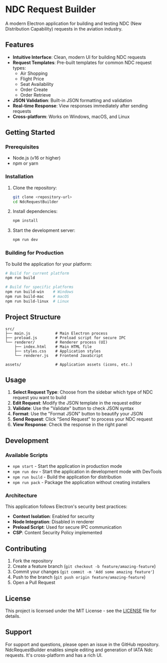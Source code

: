 # NDC Request Builder

A modern Electron application for building and testing NDC (New Distribution Capability) requests in the aviation industry.

## Features

- **Intuitive Interface**: Clean, modern UI for building NDC requests
- **Request Templates**: Pre-built templates for common NDC request types:
  - Air Shopping
  - Flight Price
  - Seat Availability
  - Order Create
  - Order Retrieve
- **JSON Validation**: Built-in JSON formatting and validation
- **Real-time Response**: View responses immediately after sending requests
- **Cross-platform**: Works on Windows, macOS, and Linux

## Getting Started

### Prerequisites

- Node.js (v16 or higher)
- npm or yarn

### Installation

1. Clone the repository:
   ```bash
   git clone <repository-url>
   cd NdcRequestBuilder
   ```

2. Install dependencies:
   ```bash
   npm install
   ```

3. Start the development server:
   ```bash
   npm run dev
   ```

### Building for Production

To build the application for your platform:

```bash
# Build for current platform
npm run build

# Build for specific platforms
npm run build-win    # Windows
npm run build-mac    # macOS
npm run build-linux  # Linux
```

## Project Structure

```
src/
├── main.js           # Main Electron process
├── preload.js        # Preload script for secure IPC
└── renderer/         # Renderer process (UI)
    ├── index.html    # Main HTML file
    ├── styles.css    # Application styles
    └── renderer.js   # Frontend JavaScript

assets/               # Application assets (icons, etc.)
```

## Usage

1. **Select Request Type**: Choose from the sidebar which type of NDC request you want to build
2. **Edit Request**: Modify the JSON template in the request editor
3. **Validate**: Use the "Validate" button to check JSON syntax
4. **Format**: Use the "Format JSON" button to beautify your JSON
5. **Send Request**: Click "Send Request" to process your NDC request
6. **View Response**: Check the response in the right panel

## Development

### Available Scripts

- `npm start` - Start the application in production mode
- `npm run dev` - Start the application in development mode with DevTools
- `npm run build` - Build the application for distribution
- `npm run pack` - Package the application without creating installers

### Architecture

This application follows Electron's security best practices:

- **Context Isolation**: Enabled for security
- **Node Integration**: Disabled in renderer
- **Preload Script**: Used for secure IPC communication
- **CSP**: Content Security Policy implemented

## Contributing

1. Fork the repository
2. Create a feature branch (`git checkout -b feature/amazing-feature`)
3. Commit your changes (`git commit -m 'Add some amazing feature'`)
4. Push to the branch (`git push origin feature/amazing-feature`)
5. Open a Pull Request

## License

This project is licensed under the MIT License - see the [LICENSE](LICENSE) file for details.

## Support

For support and questions, please open an issue in the GitHub repository.
NdcRequestBuilder enables simple editing and generation of IATA Ndc requests. It's cross-platform and has a rich UI.